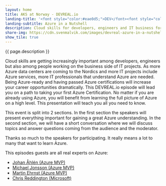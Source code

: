 ```yaml
---
layout: home
title: AKS at Norway - DEVREAL.io
landing-title: '<font style="color:#eae0d5;">DEV</font><font style="color:#C6AC8F;">REAL</font> Episode 4'
landing-subtitle: Azure in a Nutshell
description: Cloud skills for developers, engineers and IT business for increased career opportunities.
share-img: https://cdn.svenmalvik.com/images/devreal-azure-in-a-nutshell.jpg
show_tile: true
---
```


{{ page.description }}

Cloud skills are getting increasingly important among developers, engineers but also among people working on the business side of IT projects. As more Azure data centers are coming to the Nordics and more IT projects include Azure services, more IT professionals that understand Azure are needed. Being Azure-ready and having passed Azure certifications will increase your career opportunities dramatically. This DEVREAL.io episode will lead you on a path to taking your first Azure Certification. No matter if you are already using Azure, you will benefit from learning the full picture of Azure on a high level. This presentation will teach you all you need to know.

This event is split into 2 sections. In the first section the speakers will present everything important for gaining a great Azure understanding. In the second section, we will have a short conversation where we will discuss topics and answer questions coming from the audience and the moderator.

Thanks so much to the speakers for participating. It really means a lot to many that want to learn Azure.

This episodes guests are all real experts on Azure:

- [Johan Åhlén (Azure MVP)](https://www.linkedin.com/in/jahlen/)
- [Michael Jonsson (Azure MVP)](https://www.linkedin.com/in/michael-jonsson/)
- [Martin Ehrnst (Azure MVP)](https://www.linkedin.com/in/martinehrnst/)
- [Chris Reddington (Microsoft)](https://www.linkedin.com/in/chrisreddington/)
